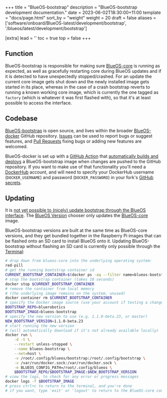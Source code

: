 +++
title = "BlueOS-bootstrap"
description = "BlueOS-bootstrap development documentation."
date = 2023-06-02T18:30:00+11:00
template = "docs/page.html"
sort_by = "weight"
weight = 20
draft = false
aliases = ['software/onboard/BlueOS-latest/development/bootstrap', '/blueos/latest/development/bootstrap']

[extra]
lead = ''
toc = true
top = false
+++

## Function

BlueOS-bootstrap is responsible for making sure [BlueOS-core](../core) is running as expected, as well as gracefully restarting core during BlueOS updates and if it is detected to have unexpectedly stopped/crashed. 
For an update the current core image gets shut down and the newly installed image gets started in its place, whereas in the case of a crash bootstrap reverts to running a known working core image, which is currently the one tagged as `factory` (which is whatever it was first flashed with), so that it's at least possible to access the interface.

## Codebase

[BlueOS-bootstrap](https://github.com/bluerobotics/BlueOS-docker/tree/master/bootstrap) is open source, and lives within the broader [BlueOS-docker](https://github.com/bluerobotics/BlueOS-docker) GitHub repository. [Issues](https://github.com/bluerobotics/BlueOS-docker/issues) can be used to report bugs or suggest features, and [Pull Requests](https://github.com/bluerobotics/BlueOS-docker/pulls) fixing bugs or adding new features are welcomed.

BlueOS-docker is set up with a [GitHub Action](https://docs.github.com/en/actions) that [automatically builds and deploys](https://github.com/bluerobotics/BlueOS-docker/blob/master/.github/workflows/test-and-deploy.yml#L90) a BlueOS-bootstrap image when changes are pushed to the GitHub repository.
If you want to make use of that functionality you'll need a [DockerHub](https://hub.docker.com) account, and will need to specify your DockerHub username (`DOCKER_USERNAME`) and password (`DOCKER_PASSWORD`) in your fork's [GitHub secrets](https://docs.github.com/en/actions/security-guides/encrypted-secrets).

## Updating

It is [not yet possible to (nicely) update bootstrap through the BlueOS interface](https://github.com/bluerobotics/BlueOS-docker/issues/1510). The [BlueOS Version](../../advanced-usage#blueos-version) chooser only updates the [BlueOS-core](../core) image.

BlueOS-bootstrap versions are built at the same time as BlueOS-core versions, and they get bundled together in the Raspberry Pi images that can be flashed onto an SD card to install BlueOS onto it. Updating BlueOS-bootstrap without flashing an SD card is currently only possible through the [Terminal](../../advanced-usage#terminal):

```sh
# drop down from blueos-core into the underlying operating system:
red-pill
# get the running bootstrap container id
CURRENT_BOOTSTRAP_CONTAINER=$(docker ps -aq --filter name=blueos-bootstrap)
# stop the bootstrap container (takes 10 seconds)
docker stop $CURRENT_BOOTSTRAP_CONTAINER
# remove the container from local memory
# (the underlying image remains on the system, unused)
docker container rm $CURRENT_BOOTSTRAP_CONTAINER
# specify the Docker image source (use your account if testing a change)
BOOTSTRAP_REPO=bluerobotics
BOOTSTRAP_IMAGE=blueos-bootstrap
# specify the new version to use (e.g. 1.1.0-beta.23, or master)
NEW_BOOTSTRAP_VERSION=1.1.0-beta.23
# start running the new version
# (will automatically download if it's not already available locally)
docker run \
    -d -t \
    --restart unless-stopped \
    --name blueos-bootstrap \
    --net=host \
    -v /root/.config/blueos/bootstrap:/root/.config/bootstrap \
    -v /var/run/docker.sock:/var/run/docker.sock \
    -e BLUEOS_CONFIG_PATH=/root/.config/blueos \
    $BOOTSTRAP_REPO/$BOOTSTRAP_IMAGE:$NEW_BOOTSTRAP_VERSION
# view the logs, to check for any error or progress messages
docker logs -f $BOOTSTRAP_IMAGE
# press ctrl+c to return to the terminal, and you're done
# if you want, type 'exit' or 'logout' to return to the BlueOS-core container
```
